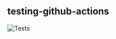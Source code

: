 ## testing-github-actions

![Tests](https://github.com/hDmtP/testing-github-actions/actions/workflows/github-actions-demo.yml/badge.svg)

